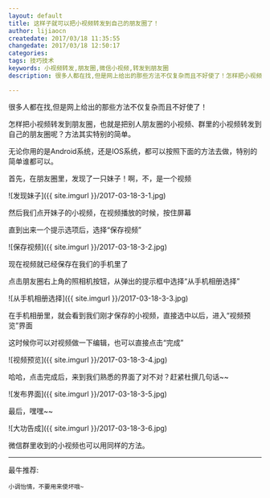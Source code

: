 ```yaml
---
layout: default
title: 这样子就可以把小视频转发到自己的朋友圈了！
author: lijiaocn
createdate: 2017/03/18 11:35:55
changedate: 2017/03/18 12:50:17
categories:
tags: 技巧技术
keywords: 小视频转发,朋友圈,微信小视频,转发到朋友圈
description: 很多人都在找,但是网上给出的那些方法不仅复杂而且不好使了！怎样把小视频转发到朋友圈？也就是把别人朋友圈的小视频、群里的小视频转发到自己的朋友圈

--- 
```


很多人都在找,但是网上给出的那些方法不仅复杂而且不好使了！

怎样把小视频转发到朋友圈，也就是把别人朋友圈的小视频、群里的小视频转发到自己的朋友圈呢？方法其实特别的简单。

无论你用的是Android系统，还是IOS系统，都可以按照下面的方法去做，特别的简单谁都可以。

首先，在朋友圈里，发现了一只妹子！啊，不，是一个视频

![发现妹子]({{ site.imgurl }}/2017-03-18-3-1.jpg)

然后我们点开妹子的小视频，在视频播放的时候，按住屏幕

直到出来一个提示选项后，选择“保存视频”

![保存视频]({{ site.imgurl }}/2017-03-18-3-2.jpg)

现在视频就已经保存在我们的手机里了

点击朋友圈右上角的照相机按钮，从弹出的提示框中选择“从手机相册选择”

![从手机相册选择]({{ site.imgurl }}/2017-03-18-3-3.jpg)

在手机相册里，就会看到我们刚才保存的小视频，直接选中以后，进入“视频预览”界面

这时候你可以对视频做一下编辑，也可以直接点击“完成”

![视频预览]({{ site.imgurl }}/2017-03-18-3-4.jpg)

哈哈，点击完成后，来到我们熟悉的界面了对不对？赶紧杜撰几句话~~

![发布界面]({{ site.imgurl }}/2017-03-18-3-5.jpg)

最后，嘿嘿~~

![大功告成]({{ site.imgurl }}/2017-03-18-3-6.jpg)

微信群里收到的小视频也可以用同样的方法。

----

最牛推荐:

	小调怡情，不要用来使坏哦~
